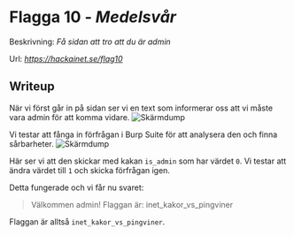# Flagga 10 - *Medelsvår*
Beskrivning: *Få sidan att tro att du är admin*

Url: *https://hackainet.se/flag10*

## Writeup
När vi först går in på sidan ser vi en text som informerar oss att vi måste vara admin för att komma vidare. 
![Skärmdump](https://user-images.githubusercontent.com/34009701/236506792-1593cf0a-4c6a-46b9-9f1d-c72c33eeb2a1.png)

Vi testar att fånga in förfrågan i Burp Suite för att analysera den och finna sårbarheter.
![Skärmdump](https://user-images.githubusercontent.com/34009701/236508944-dc4d5ccd-5b81-4e0e-8697-b49f12394c93.png)

Här ser vi att den skickar med kakan `is_admin` som har värdet `0`. Vi testar att ändra värdet till `1` och skicka förfrågan igen.

Detta fungerade och vi får nu svaret:
> Välkommen admin! Flaggan är: inet_kakor_vs_pingviner

Flaggan är alltså `inet_kakor_vs_pingviner`.

